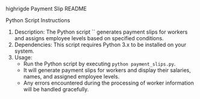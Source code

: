 highrigde Payment Slip README

Python Script Instructions
1. Description: The Python script `` generates payment slips for workers and assigns employee levels based on specified conditions.
2. Dependencies: This script requires Python 3.x to be installed on your system.
3. Usage:
   - Run the Python script by executing `python payment_slips.py`.
   - It will generate payment slips for workers and display their salaries, names, and assigned employee levels.
   - Any errors encountered during the processing of worker information will be handled gracefully.

